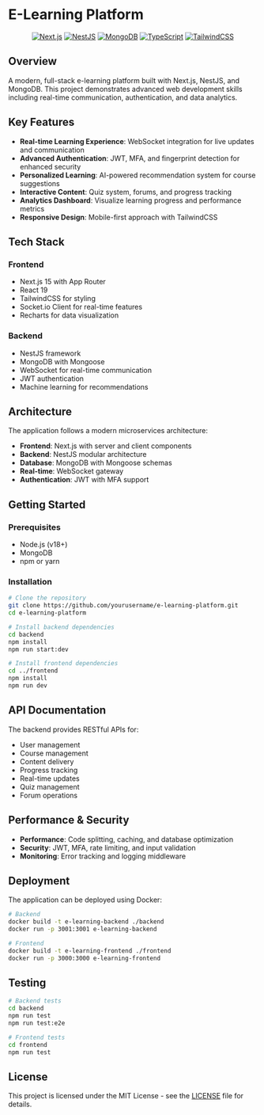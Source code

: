 # E-Learning Platform

<div align="center">
 
  
  [![Next.js](https://img.shields.io/badge/Next.js-15.0.4-black?style=for-the-badge&logo=next.js)](https://nextjs.org/)
  [![NestJS](https://img.shields.io/badge/NestJS-10.0.0-red?style=for-the-badge&logo=nestjs)](https://nestjs.com/)
  [![MongoDB](https://img.shields.io/badge/MongoDB-6.0-green?style=for-the-badge&logo=mongodb)](https://www.mongodb.com/)
  [![TypeScript](https://img.shields.io/badge/TypeScript-5.0-blue?style=for-the-badge&logo=typescript)](https://www.typescriptlang.org/)
  [![TailwindCSS](https://img.shields.io/badge/TailwindCSS-3.0-38B2AC?style=for-the-badge&logo=tailwind-css)](https://tailwindcss.com/)
</div>

## Overview

A modern, full-stack e-learning platform built with Next.js, NestJS, and MongoDB. This project demonstrates advanced web development skills including real-time communication, authentication, and data analytics.

## Key Features

- **Real-time Learning Experience**: WebSocket integration for live updates and communication
- **Advanced Authentication**: JWT, MFA, and fingerprint detection for enhanced security
- **Personalized Learning**: AI-powered recommendation system for course suggestions
- **Interactive Content**: Quiz system, forums, and progress tracking
- **Analytics Dashboard**: Visualize learning progress and performance metrics
- **Responsive Design**: Mobile-first approach with TailwindCSS

## Tech Stack

### Frontend
- Next.js 15 with App Router
- React 19
- TailwindCSS for styling
- Socket.io Client for real-time features
- Recharts for data visualization

### Backend
- NestJS framework
- MongoDB with Mongoose
- WebSocket for real-time communication
- JWT authentication
- Machine learning for recommendations

## Architecture

The application follows a modern microservices architecture:

- **Frontend**: Next.js with server and client components
- **Backend**: NestJS modular architecture
- **Database**: MongoDB with Mongoose schemas
- **Real-time**: WebSocket gateway
- **Authentication**: JWT with MFA support

## Getting Started

### Prerequisites
- Node.js (v18+)
- MongoDB
- npm or yarn

### Installation

```bash
# Clone the repository
git clone https://github.com/yourusername/e-learning-platform.git
cd e-learning-platform

# Install backend dependencies
cd backend
npm install
npm run start:dev

# Install frontend dependencies
cd ../frontend
npm install
npm run dev
```

## API Documentation

The backend provides RESTful APIs for:
- User management
- Course management
- Content delivery
- Progress tracking
- Real-time updates
- Quiz management
- Forum operations

## Performance & Security

- **Performance**: Code splitting, caching, and database optimization
- **Security**: JWT, MFA, rate limiting, and input validation
- **Monitoring**: Error tracking and logging middleware

## Deployment

The application can be deployed using Docker:

```bash
# Backend
docker build -t e-learning-backend ./backend
docker run -p 3001:3001 e-learning-backend

# Frontend
docker build -t e-learning-frontend ./frontend
docker run -p 3000:3000 e-learning-frontend
```

## Testing

```bash
# Backend tests
cd backend
npm run test
npm run test:e2e

# Frontend tests
cd frontend
npm run test
```

## License

This project is licensed under the MIT License - see the [LICENSE](LICENSE) file for details.
